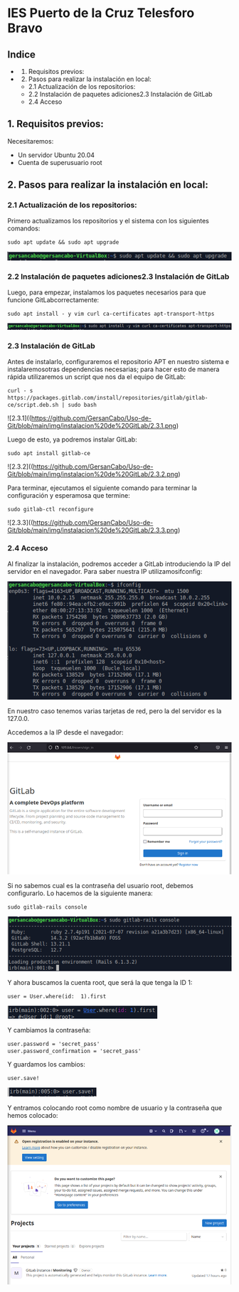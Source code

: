 # IES Puerto de la Cruz Telesforo Bravo

## Indice

- 1. Requisitos previos:
- 2. Pasos para realizar la instalación en local:
   - 2.1 Actualización de los repositorios:
   - 2.2 Instalación de paquetes adiciones2.3 Instalación de GitLab
   - 2.4 Acceso

## 1. Requisitos previos:

Necesitaremos:

- Un servidor Ubuntu 20.04
- Cuenta de superusuario root

## 2. Pasos para realizar la instalación en local:

### 2.1 Actualización de los repositorios:

Primero actualizamos los repositorios y el sistema con los siguientes comandos:

```
sudo apt update && sudo apt upgrade
```

![2.1](https://github.com/GersanCabo/Uso-de-Git/blob/main/img/instalacion%20de%20GitLab/2.1.png)

### 2.2 Instalación de paquetes adiciones2.3 Instalación de GitLab

Luego, para empezar, instalamos los paquetes necesarios para que funcione GitLabcorrectamente:

```
sudo apt install - y vim curl ca-certificates apt-transport-https
```

![2.2](https://github.com/GersanCabo/Uso-de-Git/blob/main/img/instalacion%20de%20GitLab/2.2.png)

### 2.3 Instalación de GitLab

Antes de instalarlo, configuraremos el repositorio APT en nuestro sistema e instalaremosotras dependencias necesarias; para hacer esto de manera rápida utilizaremos un script
que nos da el equipo de GitLab:

```
curl - s https://packages.gitlab.com/install/repositories/gitlab/gitlab-ce/script.deb.sh | sudo bash
```

![2.3.1]((https://github.com/GersanCabo/Uso-de-Git/blob/main/img/instalacion%20de%20GitLab/2.3.1.png)

Luego de esto, ya podremos instalar GitLab:

```
sudo apt install gitlab-ce
```

![2.3.2]((https://github.com/GersanCabo/Uso-de-Git/blob/main/img/instalacion%20de%20GitLab/2.3.2.png)

Para terminar, ejecutamos el siguiente comando para terminar la configuración y esperamosa que termine:

```
sudo gitlab-ctl reconfigure
```

![2.3.3]((https://github.com/GersanCabo/Uso-de-Git/blob/main/img/instalacion%20de%20GitLab/2.3.3.png)

### 2.4 Acceso

Al finalizar la instalación, podremos acceder a GitLab introduciendo la IP del servidor en el
navegador. Para saber nuestra IP utilizamosifconfig:

![2.4.1](https://github.com/GersanCabo/Uso-de-Git/blob/main/img/instalacion%20de%20GitLab/2.4.1.png)

En nuestro caso tenemos varias tarjetas de red, pero la del servidor es la 127.0.0.

Accedemos a la IP desde el navegador:

![2.4.2](https://github.com/GersanCabo/Uso-de-Git/blob/main/img/instalacion%20de%20GitLab/2.4.2.png)

Si no sabemos cual es la contraseña del usuario root, debemos configurarlo. Lo hacemos de la siguiente manera:

```
sudo gitlab-rails console
```

![2.4.4](https://github.com/GersanCabo/Uso-de-Git/blob/main/img/instalacion%20de%20GitLab/2.4.4.png)

Y ahora buscamos la cuenta root, que será la que tenga la ID 1:

```
user = User.where(id:  1).first
```

![2.4.5](https://github.com/GersanCabo/Uso-de-Git/blob/main/img/instalacion%20de%20GitLab/2.4.5.png)

Y cambiamos la contraseña:

```
user.password = 'secret_pass'
user.password_confirmation = 'secret_pass'
```

Y guardamos los cambios:

```
user.save!
```

![2.4.6](https://github.com/GersanCabo/Uso-de-Git/blob/main/img/instalacion%20de%20GitLab/2.4.6.png)

Y entramos colocando root como nombre de usuario y la contraseña que hemos colocado:

![2.4.7](https://github.com/GersanCabo/Uso-de-Git/blob/main/img/instalacion%20de%20GitLab/2.4.7.png)
